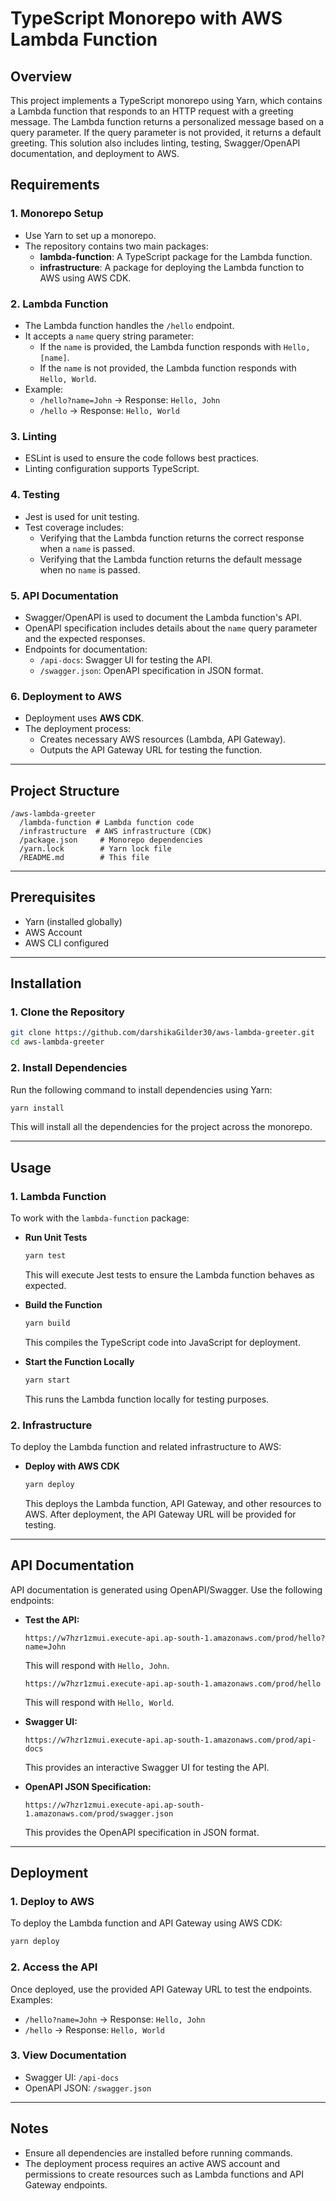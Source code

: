 # TypeScript Monorepo with AWS Lambda Function

## Overview

This project implements a TypeScript monorepo using Yarn, which contains a Lambda function that responds to an HTTP request with a greeting message. The Lambda function returns a personalized message based on a query parameter. If the query parameter is not provided, it returns a default greeting. This solution also includes linting, testing, Swagger/OpenAPI documentation, and deployment to AWS.

## Requirements

### 1. Monorepo Setup

- Use Yarn to set up a monorepo.
- The repository contains two main packages:
  - **lambda-function**: A TypeScript package for the Lambda function.
  - **infrastructure**: A package for deploying the Lambda function to AWS using AWS CDK.

### 2. Lambda Function

- The Lambda function handles the `/hello` endpoint.
- It accepts a `name` query string parameter:
  - If the `name` is provided, the Lambda function responds with `Hello, [name]`.
  - If the `name` is not provided, the Lambda function responds with `Hello, World`.
- Example:
  - `/hello?name=John` → Response: `Hello, John`
  - `/hello` → Response: `Hello, World`

### 3. Linting

- ESLint is used to ensure the code follows best practices.
- Linting configuration supports TypeScript.

### 4. Testing

- Jest is used for unit testing.
- Test coverage includes:
  - Verifying that the Lambda function returns the correct response when a `name` is passed.
  - Verifying that the Lambda function returns the default message when no `name` is passed.

### 5. API Documentation

- Swagger/OpenAPI is used to document the Lambda function's API.
- OpenAPI specification includes details about the `name` query parameter and the expected responses.
- Endpoints for documentation:
  - `/api-docs`: Swagger UI for testing the API.
  - `/swagger.json`: OpenAPI specification in JSON format.

### 6. Deployment to AWS

- Deployment uses **AWS CDK**.
- The deployment process:
  - Creates necessary AWS resources (Lambda, API Gateway).
  - Outputs the API Gateway URL for testing the function.

---

## Project Structure

```
/aws-lambda-greeter
  /lambda-function # Lambda function code
  /infrastructure  # AWS infrastructure (CDK)
  /package.json     # Monorepo dependencies
  /yarn.lock        # Yarn lock file
  /README.md        # This file
```

---

## Prerequisites

- Yarn (installed globally)
- AWS Account
- AWS CLI configured

---

## Installation

### 1. Clone the Repository

```bash
git clone https://github.com/darshikaGilder30/aws-lambda-greeter.git
cd aws-lambda-greeter
```

### 2. Install Dependencies

Run the following command to install dependencies using Yarn:

```bash
yarn install
```

This will install all the dependencies for the project across the monorepo.

---

## Usage

### 1. Lambda Function

To work with the `lambda-function` package:

- **Run Unit Tests**

  ```bash
  yarn test
  ```

  This will execute Jest tests to ensure the Lambda function behaves as expected.

- **Build the Function**

  ```bash
  yarn build
  ```

  This compiles the TypeScript code into JavaScript for deployment.

- **Start the Function Locally**
  ```bash
  yarn start
  ```
  This runs the Lambda function locally for testing purposes.

### 2. Infrastructure

To deploy the Lambda function and related infrastructure to AWS:

- **Deploy with AWS CDK**
  ```bash
  yarn deploy
  ```
  This deploys the Lambda function, API Gateway, and other resources to AWS. After deployment, the API Gateway URL will be provided for testing.

---

## API Documentation

API documentation is generated using OpenAPI/Swagger. Use the following endpoints:

- **Test the API:**

  ```
  https://w7hzr1zmui.execute-api.ap-south-1.amazonaws.com/prod/hello?name=John
  ```

  This will respond with `Hello, John`.

  ```
  https://w7hzr1zmui.execute-api.ap-south-1.amazonaws.com/prod/hello
  ```

  This will respond with `Hello, World`.

- **Swagger UI:**

  ```
  https://w7hzr1zmui.execute-api.ap-south-1.amazonaws.com/prod/api-docs
  ```

  This provides an interactive Swagger UI for testing the API.

- **OpenAPI JSON Specification:**
  ```
  https://w7hzr1zmui.execute-api.ap-south-1.amazonaws.com/prod/swagger.json
  ```
  This provides the OpenAPI specification in JSON format.

---

## Deployment

### 1. Deploy to AWS

To deploy the Lambda function and API Gateway using AWS CDK:

```bash
yarn deploy
```

### 2. Access the API

Once deployed, use the provided API Gateway URL to test the endpoints. Examples:

- `/hello?name=John` → Response: `Hello, John`
- `/hello` → Response: `Hello, World`

### 3. View Documentation

- Swagger UI: `/api-docs`
- OpenAPI JSON: `/swagger.json`

---

## Notes

- Ensure all dependencies are installed before running commands.
- The deployment process requires an active AWS account and permissions to create resources such as Lambda functions and API Gateway endpoints.
